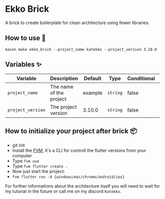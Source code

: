 # Ekko Brick

A brick to create boilerplate for clean architecture using fewer libraries.

## How to use 🚀

```
mason make ekko_brick --project_name katekko --project_version 3.10.0
```

## Variables ✨

| Variable           | Description                     | Default | Type      | Conditional | When             |
| ------------------ | ------------------------------- | ------- | --------- | ----------- | ---------------- |
| `project_name`     | The name of the project         | example | `string`  | false       | N/A              |
| `project_version`  | The project version             | 3.10.0  | `string`  | false       | N/A              |

## How to initialize your project after brick 📦

- git init
- Install the [FVM](https://fvm.app/docs/getting_started/installation), it's a CLI for controll the flutter versions from your computer 
- Type `fvm use`
- Type `fvm flutter create .`
- Now just start the project:
- `fvm flutter run -d {windows/mac/chrome/android/ios}`

For further informations about the architecture itself you will need to wait for my tutorial in the future or call me on my discord ```Katekko```.
